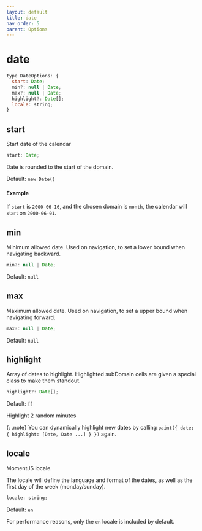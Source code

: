 ```yaml
---
layout: default
title: date
nav_order: 5
parent: Options
---
```


# date

```js
type DateOptions: {
  start: Date;
  min?: null | Date;
  max?: null | Date;
  highlight?: Date[];
  locale: string;
}
```

## start

Start date of the calendar

```js
start: Date;
```

Date is rounded to the start of the domain.

Default: `new Date()`

#### Example

If `start` is `2000-06-16`, and the chosen domain is `month`, the
calendar will start on `2000-06-01`.

## min

Minimum allowed date.
Used on navigation, to set a lower bound when navigating backward.

```js
min?: null | Date;
```

Default: `null`

## max

Maximum allowed date.
Used on navigation, to set a upper bound when navigating forward.

```js
max?: null | Date;
```

Default: `null`

## highlight

Array of dates to highlight.
Highlighted subDomain cells are given a special class to make them standout.

```js
highlight?: Date[];
```

Default: `[]`

<div class="code-example" >
  <div id="highlight-example-1"></div>
</div>
<div class="highlighter-rouge">
  <script>
      const cal = new CalHeatmap();
      const start = new Date(2020, 3, 1, 2);
      const randomDate = function () {
        return new Date(start.getFullYear(), start.getMonth(), start.getDate(), start.getHours(), Math.floor(Math.random() * (59 - 0 + 1)) + 0)
      };

      cal.paint({ domain: { type: 'hour' }, subDomain: { type: 'minute' }, date: { start: start, highlight: [randomDate()] }, range: 1, itemSelector: '#highlight-example-1'});

  </script>
  <div class="btn btn-blue" onClick="cal.paint({ date: { highlight: [randomDate(), randomDate()] } }); return false">Highlight 2 random minutes</div>
</div>

{: .note}
You can dynamically highlight new dates by calling `paint({ date: { highlight: [Date, Date ...] } })` again.

## locale

MomentJS locale.

The locale will define the language and format of the dates, as well as the first day of the week (monday/sunday).

```js
locale: string;
```

Default: `en`

For performance reasons, only the `en` locale is included by default.

